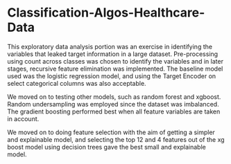 # Classification-Algos-Healthcare-Data

This exploratory data analysis portion was an exercise in identifying the variables that leaked target information in a large dataset. Pre-processing using count across classes was chosen to identify the variables and in later stages, recursive feature elimination was implemented. The baseline model used was the logistic regression model, and using the Target Encoder on select categorical columns was also acceptable.

We moved on to testing other models, such as random forest and xgboost. Random undersampling was employed since the dataset was imbalanced. The gradient boosting performed best when all feature variables are taken in account. 

We moved on to doing feature selection with the aim of getting a simpler and explainable model, and selecting the top 12 and 4 features out of the xg boost model using decision trees gave the best small and explainable model.
